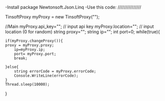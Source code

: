 -Install package Newtonsoft.Json.Linq
-Use this code:
///////////////

TinsoftProxy myProxy = new TinsoftProxy("");

//Main
myProxy.api_key=""; // input api key
myProxy.location=""; // input location (0 for random)
string proxy="";
string ip="";
int port=0;
while(true){
	
	if(myProxy.changeProxy()){
    proxy = myProxy.proxy;
		ip=myProxy.ip;
		port= myProxy.port;
		break;
		
	}else{
		string errorCode = myProxy.errorCode;
		Console.WriteLine(errorCode);
	}
	Thread.sleep(10000);
}
